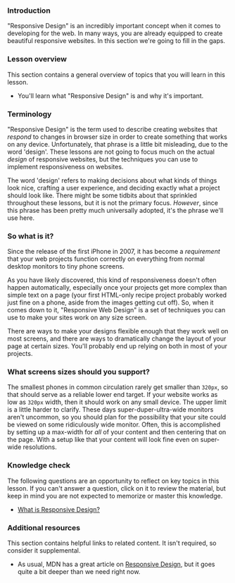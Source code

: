 ### Introduction

"Responsive Design" is an incredibly important concept when it comes to developing for the web. In many ways, you are already equipped to create beautiful responsive websites. In this section we're going to fill in the gaps.

### Lesson overview

This section contains a general overview of topics that you will learn in this lesson.

- You'll learn what "Responsive Design" is and why it's important.

### Terminology

"Responsive Design" is the term used to describe creating websites that *respond* to changes in browser size in order to create something that works on any device. Unfortunately, that phrase is a little bit misleading, due to the word 'design'. These lessons are not going to focus much on the actual *design* of responsive websites, but the techniques you can use to implement responsiveness on websites.

The word 'design' refers to making decisions about what kinds of things look nice, crafting a user experience, and deciding exactly what a project should look like. There might be some tidbits about that sprinkled throughout these lessons, but it is not the primary focus. *However*, since this phrase has been pretty much universally adopted, it's the phrase we'll use here.

### So what is it?

 Since the release of the first iPhone in 2007, it has become a *requirement* that your web projects function correctly on everything from normal desktop monitors to tiny phone screens.

As you have likely discovered, this kind of responsiveness doesn't often happen automatically, especially once your projects get more complex than simple text on a page (your first HTML-only recipe project probably worked just fine on a phone, aside from the images getting cut off). So, when it comes down to it, <span id='what-is-responsive-design'>"Responsive Web Design" is a set of techniques you can use to make your sites work on any size screen.</span>

There are ways to make your designs flexible enough that they work well on most screens, and there are ways to dramatically change the layout of your page at certain sizes. You'll probably end up relying on both in most of your projects.

### What screens sizes should you support?

The smallest phones in common circulation rarely get smaller than `320px`, so that should serve as a reliable lower end target. If your website works as low as `320px` width, then it should work on any small device. The upper limit is a little harder to clarify. These days super-duper-ultra-wide monitors aren't uncommon, so you should plan for the possibility that your site could be viewed on some ridiculously wide monitor. Often, this is accomplished by setting up a max-width for *all* of your content and then centering that on the page. With a setup like that your content will look fine even on super-wide resolutions.

### Knowledge check

The following questions are an opportunity to reflect on key topics in this lesson. If you can't answer a question, click on it to review the material, but keep in mind you are not expected to memorize or master this knowledge.

- [What is Responsive Design?](#what-is-responsive-design)

### Additional resources

This section contains helpful links to related content. It isn't required, so consider it supplemental.

- As usual, MDN has a great article on [Responsive Design](https://developer.mozilla.org/en-US/docs/Learn/CSS/CSS_layout/Responsive_Design), but it goes quite a bit deeper than we need right now.
